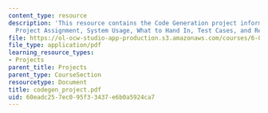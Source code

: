```yaml
---
content_type: resource
description: 'This resource contains the Code Generation project information. It includes:
  Project Assignment, System Usage, What to Hand In, Test Cases, and Related Handouts.'
file: https://ol-ocw-studio-app-production.s3.amazonaws.com/courses/6-035-computer-language-engineering-sma-5502-fall-2005/60eadc257ec095f33437e6b0a5924ca7_codegen_project.pdf
file_type: application/pdf
learning_resource_types:
- Projects
parent_title: Projects
parent_type: CourseSection
resourcetype: Document
title: codegen_project.pdf
uid: 60eadc25-7ec0-95f3-3437-e6b0a5924ca7
---
```

